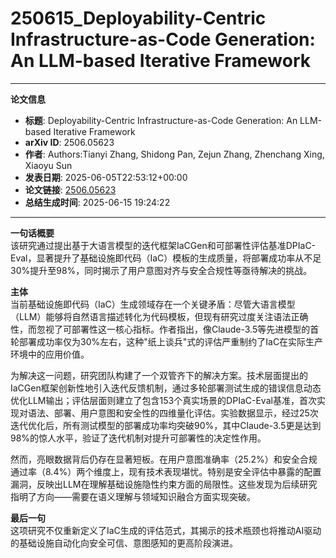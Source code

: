 # 250615_Deployability-Centric Infrastructure-as-Code Generation: An LLM-based Iterative Framework

---
**论文信息**

- **标题**: Deployability-Centric Infrastructure-as-Code Generation: An LLM-based Iterative Framework
- **arXiv ID**: 2506.05623
- **作者**: Authors:Tianyi Zhang, Shidong Pan, Zejun Zhang, Zhenchang Xing, Xiaoyu Sun
- **发表日期**: 2025-06-05T22:53:12+00:00
- **论文链接**: [2506.05623](https://arxiv.org/abs/2506.05623)
- **总结生成时间**: 2025-06-15 19:24:22

---

**一句话概要**  
该研究通过提出基于大语言模型的迭代框架IaCGen和可部署性评估基准DPIaC-Eval，显著提升了基础设施即代码（IaC）模板的生成质量，将部署成功率从不足30%提升至98%，同时揭示了用户意图对齐与安全合规性等亟待解决的挑战。

**主体**  
当前基础设施即代码（IaC）生成领域存在一个关键矛盾：尽管大语言模型（LLM）能够将自然语言描述转化为代码模板，但现有研究过度关注语法正确性，而忽视了可部署性这一核心指标。作者指出，像Claude-3.5等先进模型的首轮部署成功率仅为30%左右，这种"纸上谈兵"式的评估严重制约了IaC在实际生产环境中的应用价值。

为解决这一问题，研究团队构建了一个双管齐下的解决方案。技术层面提出的IaCGen框架创新性地引入迭代反馈机制，通过多轮部署测试生成的错误信息动态优化LLM输出；评估层面则建立了包含153个真实场景的DPIaC-Eval基准，首次实现对语法、部署、用户意图和安全性的四维量化评估。实验数据显示，经过25次迭代优化后，所有测试模型的部署成功率均突破90%，其中Claude-3.5更是达到98%的惊人水平，验证了迭代机制对提升可部署性的决定性作用。

然而，亮眼数据背后仍存在显著短板。在用户意图准确率（25.2%）和安全合规通过率（8.4%）两个维度上，现有技术表现堪忧。特别是安全评估中暴露的配置漏洞，反映出LLM在理解基础设施隐性约束方面的局限性。这些发现为后续研究指明了方向——需要在语义理解与领域知识融合方面实现突破。

**最后一句**  
这项研究不仅重新定义了IaC生成的评估范式，其揭示的技术瓶颈也将推动AI驱动的基础设施自动化向安全可信、意图感知的更高阶段演进。